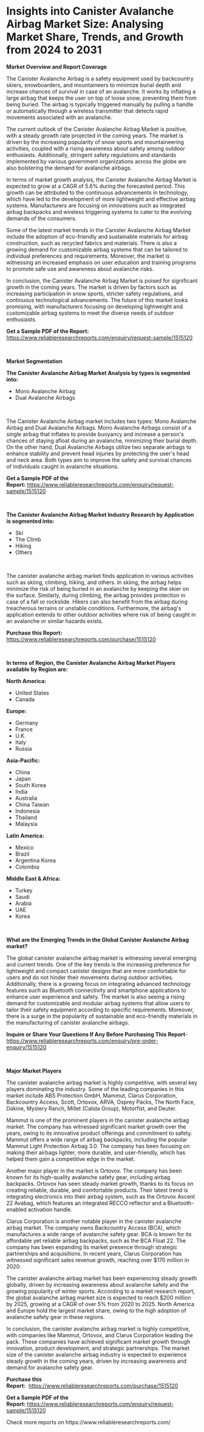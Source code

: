 <p><h1>Insights into Canister Avalanche Airbag Market Size: Analysing Market Share, Trends, and Growth from 2024 to 2031</h1></p><p><strong>Market Overview and Report Coverage</strong></p>
<p><p>The Canister Avalanche Airbag is a safety equipment used by backcountry skiers, snowboarders, and mountaineers to minimize burial depth and increase chances of survival in case of an avalanche. It works by inflating a large airbag that keeps the user on top of loose snow, preventing them from being buried. The airbag is typically triggered manually by pulling a handle or automatically through a wireless transmitter that detects rapid movements associated with an avalanche.</p><p>The current outlook of the Canister Avalanche Airbag Market is positive, with a steady growth rate projected in the coming years. The market is driven by the increasing popularity of snow sports and mountaineering activities, coupled with a rising awareness about safety among outdoor enthusiasts. Additionally, stringent safety regulations and standards implemented by various government organizations across the globe are also bolstering the demand for avalanche airbags.</p><p>In terms of market growth analysis, the Canister Avalanche Airbag Market is expected to grow at a CAGR of 5.6% during the forecasted period. This growth can be attributed to the continuous advancements in technology, which have led to the development of more lightweight and effective airbag systems. Manufacturers are focusing on innovations such as integrated airbag backpacks and wireless triggering systems to cater to the evolving demands of the consumers.</p><p>Some of the latest market trends in the Canister Avalanche Airbag Market include the adoption of eco-friendly and sustainable materials for airbag construction, such as recycled fabrics and materials. There is also a growing demand for customizable airbag systems that can be tailored to individual preferences and requirements. Moreover, the market is witnessing an increased emphasis on user education and training programs to promote safe use and awareness about avalanche risks.</p><p>In conclusion, the Canister Avalanche Airbag Market is poised for significant growth in the coming years. The market is driven by factors such as increasing participation in snow sports, stricter safety regulations, and continuous technological advancements. The future of this market looks promising, with manufacturers focusing on developing lightweight and customizable airbag systems to meet the diverse needs of outdoor enthusiasts.</p></p>
<p><strong>Get a Sample PDF of the Report:</strong> <a href="https://www.reliableresearchreports.com/enquiry/request-sample/1515120">https://www.reliableresearchreports.com/enquiry/request-sample/1515120</a></p>
<p>&nbsp;</p>
<p><strong>Market Segmentation</strong></p>
<p><strong>The Canister Avalanche Airbag Market Analysis by types is segmented into:</strong></p>
<p><ul><li>Mono Avalanche Airbag</li><li>Dual Avalanche Airbags</li></ul></p>
<p>&nbsp;</p>
<p><p>The Canister Avalanche Airbag market includes two types: Mono Avalanche Airbag and Dual Avalanche Airbags. Mono Avalanche Airbags consist of a single airbag that inflates to provide buoyancy and increase a person's chances of staying afloat during an avalanche, minimizing their burial depth. On the other hand, Dual Avalanche Airbags utilize two separate airbags to enhance stability and prevent head injuries by protecting the user's head and neck area. Both types aim to improve the safety and survival chances of individuals caught in avalanche situations.</p></p>
<p><strong>Get a Sample PDF of the Report:</strong>&nbsp;<a href="https://www.reliableresearchreports.com/enquiry/request-sample/1515120">https://www.reliableresearchreports.com/enquiry/request-sample/1515120</a></p>
<p>&nbsp;</p>
<p><strong>The Canister Avalanche Airbag Market Industry Research by Application is segmented into:</strong></p>
<p><ul><li>Ski</li><li>The Climb</li><li>Hiking</li><li>Others</li></ul></p>
<p>&nbsp;</p>
<p><p>The canister avalanche airbag market finds application in various activities such as skiing, climbing, hiking, and others. In skiing, the airbag helps minimize the risk of being buried in an avalanche by keeping the skier on the surface. Similarly, during climbing, the airbag provides protection in case of a fall or rockslide. Hikers can also benefit from the airbag during treacherous terrains or unstable conditions. Furthermore, the airbag's application extends to other outdoor activities where risk of being caught in an avalanche or similar hazards exists.</p></p>
<p><strong>Purchase this Report:</strong>&nbsp; <a href="https://www.reliableresearchreports.com/purchase/1515120">https://www.reliableresearchreports.com/purchase/1515120</a></p>
<p>&nbsp;</p>
<p><strong>In terms of Region, the Canister Avalanche Airbag Market Players available by Region are:</strong></p>
<p>
    <p> <strong> North America: </strong>
        <ul>
            <li>United States</li>
            <li>Canada</li>
        </ul>
        </p> 
    <p> <strong> Europe: </strong>
        <ul>
            <li>Germany</li>
            <li>France</li>
            <li>U.K.</li>
            <li>Italy</li>
            <li>Russia</li>
        </ul>
        </p> 
    <p> <strong> Asia-Pacific: </strong>
        <ul>
            <li>China</li>
            <li>Japan</li>
            <li>South Korea</li>
            <li>India</li>
            <li>Australia</li>
            <li>China Taiwan</li>
            <li>Indonesia</li>
            <li>Thailand</li>
            <li>Malaysia</li>
        </ul>
        </p> 
    <p> <strong> Latin America: </strong>
        <ul>
            <li>Mexico</li>
            <li>Brazil</li>
            <li>Argentina Korea</li>
            <li>Colombia</li>
        </ul>
        </p> 
    <p> <strong> Middle East & Africa: </strong>
        <ul>
            <li>Turkey</li>
            <li>Saudi</li>
            <li>Arabia</li>
            <li>UAE</li>
            <li>Korea</li>
        </ul>
    </p>
    </p>
<p>&nbsp;</p>
<p><strong>What are the Emerging Trends in the Global Canister Avalanche Airbag market?</strong></p>
<p><p>The global canister avalanche airbag market is witnessing several emerging and current trends. One of the key trends is the increasing preference for lightweight and compact canister designs that are more comfortable for users and do not hinder their movements during outdoor activities. Additionally, there is a growing focus on integrating advanced technology features such as Bluetooth connectivity and smartphone applications to enhance user experience and safety. The market is also seeing a rising demand for customizable and modular airbag systems that allow users to tailor their safety equipment according to specific requirements. Moreover, there is a surge in the popularity of sustainable and eco-friendly materials in the manufacturing of canister avalanche airbags.</p></p>
<p><strong>Inquire or Share Your Questions If Any Before Purchasing This Report</strong>- <a href="https://www.reliableresearchreports.com/enquiry/pre-order-enquiry/1515120">https://www.reliableresearchreports.com/enquiry/pre-order-enquiry/1515120</a></p>
<p>&nbsp;</p>
<p><strong>Major Market Players</strong></p>
<p><p>The canister avalanche airbag market is highly competitive, with several key players dominating the industry. Some of the leading companies in this market include ABS Protection GmbH, Mammut, Clarus Corporation, Backcountry Access, Scott, Ortovox, ARVA, Osprey Packs, The North Face, Dakine, Mystery Ranch, Millet (Calida Group), Motorfist, and Deuter.</p><p>Mammut is one of the prominent players in the canister avalanche airbag market. The company has witnessed significant market growth over the years, owing to its innovative product offerings and commitment to safety. Mammut offers a wide range of airbag backpacks, including the popular Mammut Light Protection Airbag 3.0. The company has been focusing on making their airbags lighter, more durable, and user-friendly, which has helped them gain a competitive edge in the market.</p><p>Another major player in the market is Ortovox. The company has been known for its high-quality avalanche safety gear, including airbag backpacks. Ortovox has seen steady market growth, thanks to its focus on creating reliable, durable, and comfortable products. Their latest trend is integrating electronics into their airbag system, such as the Ortovox Ascent 22 Avabag, which features an integrated RECCO reflector and a Bluetooth-enabled activation handle.</p><p>Clarus Corporation is another notable player in the canister avalanche airbag market. The company owns Backcountry Access (BCA), which manufactures a wide range of avalanche safety gear. BCA is known for its affordable yet reliable airbag backpacks, such as the BCA Float 22. The company has been expanding its market presence through strategic partnerships and acquisitions. In recent years, Clarus Corporation has witnessed significant sales revenue growth, reaching over $170 million in 2020.</p><p>The canister avalanche airbag market has been experiencing steady growth globally, driven by increasing awareness about avalanche safety and the growing popularity of winter sports. According to a market research report, the global avalanche airbag market size is expected to reach $200 million by 2025, growing at a CAGR of over 5% from 2020 to 2025. North America and Europe hold the largest market share, owing to the high adoption of avalanche safety gear in these regions.</p><p>In conclusion, the canister avalanche airbag market is highly competitive, with companies like Mammut, Ortovox, and Clarus Corporation leading the pack. These companies have achieved significant market growth through innovation, product development, and strategic partnerships. The market size of the canister avalanche airbag industry is expected to experience steady growth in the coming years, driven by increasing awareness and demand for avalanche safety gear.</p></p>
<p><strong>Purchase this Report:</strong>&nbsp;&nbsp;<a href="https://www.reliableresearchreports.com/purchase/1515120">https://www.reliableresearchreports.com/purchase/1515120</a></p>
<p></p>
<p><strong>Get a Sample PDF of the Report:</strong>&nbsp;<a href="https://www.reliableresearchreports.com/enquiry/request-sample/1515120">https://www.reliableresearchreports.com/enquiry/request-sample/1515120</a></p>
<p>Check more reports on https://www.reliableresearchreports.com/</p>